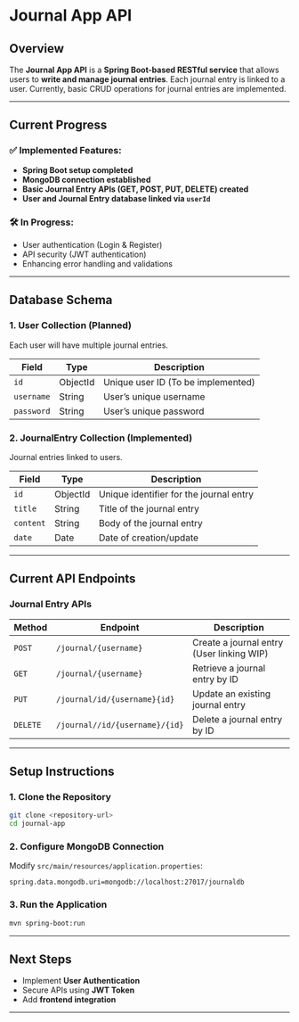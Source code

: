 # **Journal App API**  

## **Overview**  
The **Journal App API** is a **Spring Boot-based RESTful service** that allows users to **write and manage journal entries**. Each journal entry is linked to a user. Currently, basic CRUD operations for journal entries are implemented.  

---

## **Current Progress**  

### **✅ Implemented Features:**  
- **Spring Boot setup completed**  
- **MongoDB connection established**  
- **Basic Journal Entry APIs (GET, POST, PUT, DELETE) created**  
- **User and Journal Entry database linked via `userId`**  

### **🛠️ In Progress:**  
- User authentication (Login & Register)  
- API security (JWT authentication)  
- Enhancing error handling and validations  

---

## **Database Schema**  

### **1. User Collection** (Planned)  
Each user will have multiple journal entries.  

| Field     | Type     | Description                         |  
|-----------|---------|--------------------------------------|  
| `id`     | ObjectId | Unique user ID (To be implemented)   |  
| `username` | String  | User’s unique username              |  
| `password` | String  | User’s unique password              |  


### **2. JournalEntry Collection** (Implemented)  
Journal entries linked to users.  

| Field     | Type     | Description                                |  
|-----------|---------|---------------------------------------------|  
| `id`     | ObjectId | Unique identifier for the journal entry    |  
| `title`   | String   | Title of the journal entry                 |  
| `content` | String   | Body of the journal entry                  |  
| `date`    | Date     | Date of creation/update                    |  

---

## **Current API Endpoints**  

### **Journal Entry APIs**  

| Method   | Endpoint                         | Description                                      |  
|----------|----------------------------------|--------------------------------------------------|  
| `POST`   | `/journal/{username}`            | Create a journal entry (User linking WIP)        |  
| `GET`    | `/journal/{username}`            | Retrieve a journal entry by ID                   |  
| `PUT`    | `/journal/id/{username}{id}`     | Update an existing journal entry                 |  
| `DELETE` | `/journal//id/{username}/{id}`   | Delete a journal entry by ID                     |  

---

## **Setup Instructions**  

### **1. Clone the Repository**  
```bash
git clone <repository-url>
cd journal-app
```

### **2. Configure MongoDB Connection**  
Modify `src/main/resources/application.properties`:  
```
spring.data.mongodb.uri=mongodb://localhost:27017/journaldb
```

### **3. Run the Application**  
```bash
mvn spring-boot:run
```

---

## **Next Steps**  
- Implement **User Authentication**  
- Secure APIs using **JWT Token**  
- Add **frontend integration**  

---
